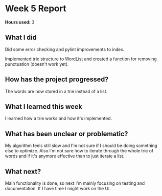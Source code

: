 # Week 5 Report

**Hours used:** 3

## What I did

Did some error checking and pylint improvements to index.

Implemented trie structure to WordList and created a function for removing punctuation (doesn't work yet).

## How has the project progressed?

The words are now stored in a trie instead of a list.

## What I learned this week

I learned how a trie works and how it's implemented.

## What has been unclear or problematic?

My algorithm feels still slow and I'm not sure if I should be doing something else to optimize. Also I'm not sure how to iterate through the whole trie of words and if it's anymore effective than to just iterate a list.

## What next?

Main functionality is done, so next I'm mainly focusing on testing and documentation. If I have time I might work on the UI.

